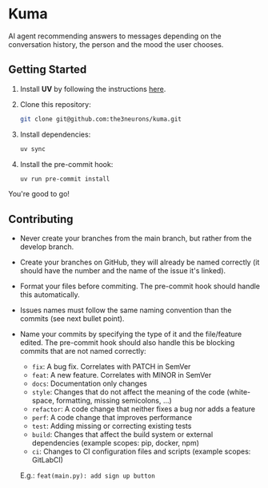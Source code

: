 # Kuma

AI agent recommending answers to messages depending on the conversation history,
the person and the mood the user chooses.

## Getting Started

1. Install **UV** by following the instructions [here](https://docs.astral.sh/uv/getting-started/installation/#installing-uv).
2. Clone this repository:

   ```bash
   git clone git@github.com:the3neurons/kuma.git
   ```
   
3. Install dependencies:

   ```bash
   uv sync
   ```

4. Install the pre-commit hook:

   ```bash
   uv run pre-commit install
   ```

You're good to go!

## Contributing

- Never create your branches from the main branch, but rather from the develop
  branch.
- Create your branches on GitHub, they will already be named correctly (it 
  should have the number and the name of the issue it's linked).
- Format your files before commiting.
  The pre-commit hook should handle this automatically.
- Issues names must follow the same naming convention than the commits (see next
  bullet point).
- Name your commits by specifying the type of it and the file/feature edited.
  The pre-commit hook should also handle this be blocking commits that are not
  named correctly:

  - `fix`: A bug fix. Correlates with PATCH in SemVer
  - `feat`: A new feature. Correlates with MINOR in SemVer
  - `docs`: Documentation only changes
  - `style`: Changes that do not affect the meaning of the code (white-space,
    formatting, missing semicolons, ...)
  - `refactor`: A code change that neither fixes a bug nor adds a feature
  - `perf`: A code change that improves performance
  - `test`: Adding missing or correcting existing tests
  - `build`: Changes that affect the build system or external dependencies 
    (example scopes: pip, docker, npm)
  - `ci`: Changes to CI configuration files and scripts (example scopes: 
    GitLabCI)
  
  E.g.: `feat(main.py): add sign up button`
